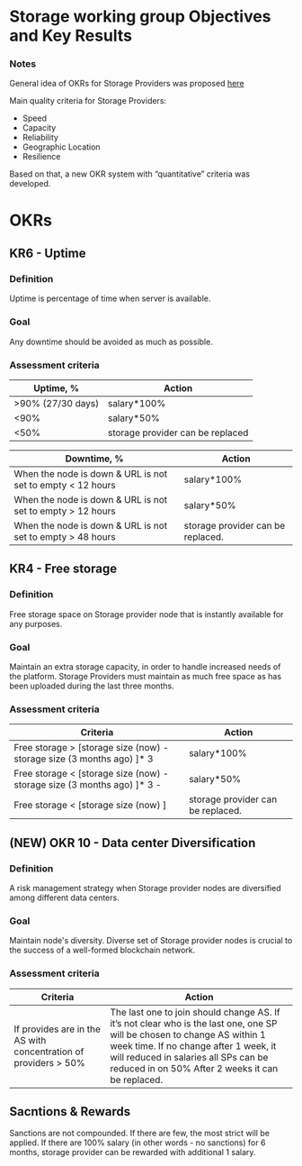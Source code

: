 # Storage working group Objectives and Key Results

### Notes 

General idea of OKRs for Storage Providers was proposed [here](https://github.com/Joystream/community-repo/blob/master/governance/Storage_WG_OKR.md)

Main quality criteria for Storage Providers:
- Speed
- Capacity
- Reliability
- Geographic Location
- Resilience

Based on that, a new OKR system with “quantitative” criteria was developed. 

# OKRs

## KR6 - Uptime

### Definition

Uptime is percentage of time when server is available.

### Goal 

Any downtime should be avoided as much as possible.

### Assessment criteria

| Uptime, %          | Action                             |
| ------------------ | ---------------------------------- |
| >90% (27/30 days)  | salary*100%                        |
| <90%               | salary*50%                         |
| <50%               | storage provider can be replaced   |


| Downtime, %                                                    | Action                                 |
| ----------------------------------------------------------- | -------------------------------------- |
| When the node is down & URL is not set to empty < 12 hours  | salary*100%                            |
| When the node is down & URL is not set to empty > 12 hours  | salary*50%                             |
| When the node is down & URL is not set to empty > 48 hours  |  storage provider can be replaced.     |


## KR4 - Free storage

### Definition

Free storage space on Storage provider node that is instantly available for any purposes.

### Goal 

Maintain an extra storage capacity, in order to handle increased needs of the platform.
Storage Providers must maintain as much free space as has been uploaded during the last three months.

### Assessment criteria

| Criteria                                                                        | Action                                 |
| ------------------------------------------------------------------------------- | -------------------------------------- |
| Free storage > [storage size (now) - storage size (3 months ago) ]* 3           | salary*100%                            |
| Free storage < [storage size (now) - storage size (3 months ago) ]* 3 -         | salary*50%                             |
| Free storage < [storage size (now) ]   |  storage provider can be replaced.     |                                        |
 

## (NEW) OKR 10 - Data center Diversification

### Definition

A risk management strategy when Storage provider nodes are diversified among different data centers.

### Goal 

Maintain node's diversity. Diverse set of Storage provider nodes is crucial to the success of a well-formed blockchain network.


### Assessment criteria

| Criteria                                                                        | Action                                 |
| ------------------------------------------------------------------------------- | -------------------------------------- |
| If provides are in the AS with concentration of providers > 50%                 |The last one to join should change AS. If it’s not clear who is the last one, one SP will be chosen to change AS within 1 week time. If no change after 1 week, it will reduced in salaries all SPs can be reduced in on 50% After 2 weeks it can be replaced.  |

## Sacntions & Rewards

Sanctions are not compounded. If there are few, the most strict will be applied.
If there are 100% salary (in other words - no sanctions) for 6 months, storage provider can be rewarded with additional 1 salary.

